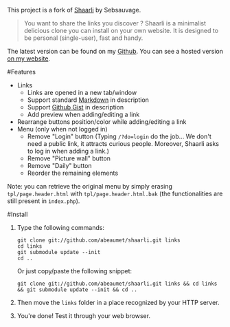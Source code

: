 This project is a fork of
[Shaarli](http://sebsauvage.net/wiki/doku.php?id=php:shaarli) by Sebsauvage.

> You want to share the links you discover ? Shaarli is a minimalist delicious clone you can install on your own website. It is designed to be personal (single-user), fast and handy.

The latest version can be found on my
[Github](https://github.com/abeaumet/shaarli). You can see a hosted version
[on my website](http://shaarli.beaumet.fr).

#Features

* Links
  * Links are opened in a new tab/window
  * Support standard
    [Markdown](https://daringfireball.net/projects/markdown/syntax) in
    description
  * Support [Github Gist](https://gist.github.com/) in description
  * Add preview when adding/editing a link
* Rearrange buttons position/color while adding/editing a link
* Menu (only when not logged in)
  * Remove "Login" button (Typing `/?do=login` do the job... We don't need a
    public link, it attracts curious people. Moreover, Shaarli asks to log in
    when adding a link.)
  * Remove "Picture wall" button
  * Remove "Daily" button
  * Reorder the remaining elements

Note: you can retrieve the original menu by simply erasing
`tpl/page.header.html` with `tpl/page.header.html.bak` (the functionalities
are still present in `index.php`).

#Install

1.  Type the following commands:

     ```
     git clone git://github.com/abeaumet/shaarli.git links
     cd links
     git submodule update --init
     cd ..
     ```

    Or just copy/paste the following snippet:

     `git clone git://github.com/abeaumet/shaarli.git links && cd links && git
     submodule update --init && cd ..`

2. Then move the `links` folder in a place recognized by your HTTP server.

3. You're done! Test it through your web browser.
